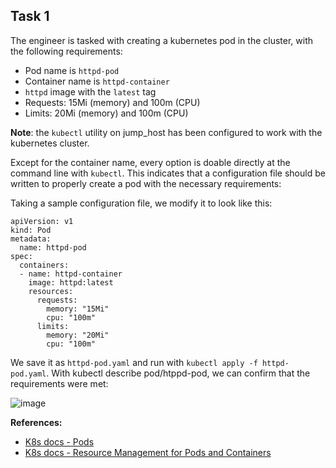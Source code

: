 ## Task 1

The engineer is tasked with creating a kubernetes pod in the cluster, with the following requirements:
- Pod name is `httpd-pod`
- Container name is `httpd-container`
- `httpd` image with the `latest` tag
- Requests: 15Mi (memory) and 100m (CPU)
- Limits: 20Mi (memory) and 100m (CPU)

**Note**: the `kubectl` utility on jump_host has been configured to work with the kubernetes cluster.

Except for the container name, every option is doable directly at the command line with `kubectl`. This indicates that a configuration file should be written to properly create a pod with the necessary requirements:

Taking a sample configuration file, we modify it to look like this:
```
apiVersion: v1
kind: Pod
metadata:
  name: httpd-pod
spec:
  containers:
  - name: httpd-container
    image: httpd:latest
    resources:
      requests:
        memory: "15Mi"
        cpu: "100m"
      limits:
        memory: "20Mi"
        cpu: "100m"
```

We save it as `httpd-pod.yaml` and run with `kubectl apply -f httpd-pod.yaml`. With kubectl describe pod/htppd-pod, we can confirm that the requirements were met:

![image](https://github.com/kmilach/kodekloud-engineer/assets/53876300/82ba60f4-ac35-437a-a979-df8448096ebb)

**References:**
- [K8s docs - Pods](https://kubernetes.io/docs/concepts/workloads/pods/)
- [K8s docs - Resource Management for Pods and Containers](https://kubernetes.io/docs/concepts/configuration/manage-resources-containers/)
